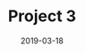 ---
layout: project

title: "Project 3"
description: "Bla bla bla"
image: "/imgs/test14.jpg"
imagealt: "Default image"
date: 2019-03-18

projectname: "Project 3"
category: "projects"
published: true
comments: true
---